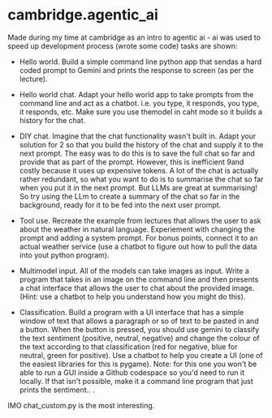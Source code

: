 # cambridge.agentic_ai

Made during my time at cambridge as an intro to agentic ai - ai was used to speed up development process (wrote some code) tasks are shown:


- Hello world. Build a simple command line python app that sendas a hard coded prompt to Gemini and prints the response to screen (as per the lecture).

- Hello world chat. Adapt your hello world app to take prompts from the command line and act as a chatbot. i.e. you type, it responds, you type, it responds, etc.  Make sure you use themodel in caht mode so it builds a history for the chat.

- DIY chat. Imagine that the chat functionality wasn't built in. Adapt your solution for 2 so that you build the history of the chat and supply it to the next prompt. The easy was to do this is to save the full chat so far and provide that as part of the prompt. However, this is inefficient 9and costly because it uses up expensive tokens. A lot of the chat is actually rather redundant, so what you want to do is to summarise the chat so far when you put it in the next prompt.  But LLMs are great at summarising! So try using the LLm to create a summary of the chat so far in the background, ready for it to be fed into the next user prompt.

- Tool use. Recreate the example from lectures that allows the user to ask about the weather in natural language. Experiement with changing the prompt and adding a system prompt. For bonus points, connect it to an actual weather service (use a chatbot to figure out how to pull the data into yout python program).

- Multimodel input. All of the models can take images as input. Write a program that takes in an image on the command line and then presents a chat interface that allows the user to chat about the provided image. (Hint: use a chatbot to help you understand how you might do this). 

- Classification.  Build a program with a UI interface that has a simple window of text that allows a paragraph or so of text to be pasted in and a button. When the button is pressed, you should use gemini to classify the text sentiment (positive, neutral, negative) and change the colour of the text according to that classification (red for negative, blue for neutral, green for positive). Use a chatbot to help you create a UI (one of the easiest libraries for this is pygame). Note: for this one you won't be able to run a GUI inside a Github codespace so you'd need to run it locally. If that isn't possible, make it a command line program that just prints the sentiment.. . 

IMO chat_custom.py is the most interesting.
